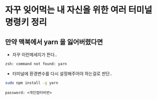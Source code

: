 # 자꾸 잊어먹는 내 자신을 위한 여러 터미널 명령키 정리

## 만약 맥북에서 yarn 을 잃어버렸다면

- 자꾸 이런메세지가 뜬다..

```
zsh: command not found: yarn
```

- 터미널에 환경변수를 다시 설정해주어야 하는걸로 판단..

```sh
sudo npm install -g yarn
```

```
password: <개인컴터비번>
```

